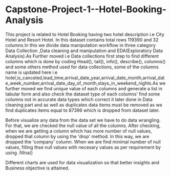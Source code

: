 # Capstone-Project-1--Hotel-Booking-Analysis

This project is related to Hotel Booking having two hotel description i.e City Hotel and Resort Hotel. In this dataset contains total rows 119390 and 32 columns.In this we divide data manipulation workflow in three category Data Collection ,Data cleaning and manipulation and EDA(Exploratory Data Analysis).As Further moved i.e Data collections first step to find different columns which is done by coding Head(), tail(), info(), describe(), columns() and some others method used for data collections, some of the columns name is updated here i.e hotel,is_canceled,lead_time,arrival_date_year,arrival_date_month,arrival_date_week_number,arrival_date_day_of_month,stays_in_weekend_nights.As we further moved we find unique value of each columns and generate a list in tabular form and also check the dataset type of each columns’ find some columns not in accurate data types which correct it later done in Data cleaning part and as well as duplicates data items must be removed as we find duplicates items equal to 87396 which is dropped from dataset later.

Before visualize any data from the data set we have to do data wrangling. For that, we are checked the null value of all the columns. After checking, when we are getting a column which has more number of null values, dropped that column by using the 'drop' method. In this way, we are dropped the 'company' column. When we are find minimal number of null values, filling thse null values with necesary values as per requirement by using .fillna()

Different charts are used for data visualization so that better insights and Business objective is attained.
